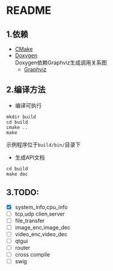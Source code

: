# README
## 1.依赖
- [CMake](https://cmake.org/)
- [Doxygen](www.doxygen.org/)  
	Doxygen依赖Graphviz生成调用关系图
	- [Graphviz](http://www.graphviz.org/)

## 2.编译方法
<!-- @brief 编译前先阅读此文件 -->
- 编译可执行
```shell
mkdir build
cd build
cmake ..
make
```
示例程序位于`build/bin/`目录下
- 生成API文档
```
cd build
make doc
```

## 3.TODO:
- [X] system\_info,cpu\_info
- [ ] tcp,udp clien,server
- [ ] file_transfer
- [ ] image\_enc,image\_dec
- [ ] video\_enc,video\_dec
- [ ] qtgui
- [ ] router
- [ ] cross compile
- [ ] swig
